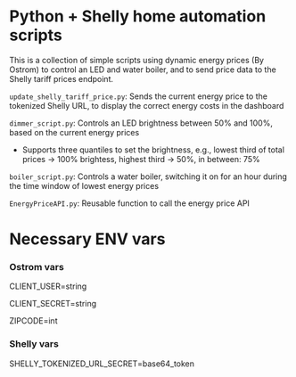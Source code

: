 # Python + Shelly home automation scripts

This is a collection of simple scripts using dynamic energy prices (By Ostrom) to control an LED and water boiler, and to send price data to the Shelly tariff prices endpoint.

`update_shelly_tariff_price.py`: Sends the current energy price to the tokenized Shelly URL, to display the correct energy costs in the dashboard

`dimmer_script.py`: Controls an LED brightness between 50% and 100%, based on the current energy prices

- Supports three quantiles to set the brightness, e.g., lowest third of total prices → 100% brightess, highest third → 50%, in between: 75%

`boiler_script.py`: Controls a water boiler, switching it on for an hour during the time window of lowest energy prices

`EnergyPriceAPI.py`: Reusable function to call the energy price API

# Necessary ENV vars

### Ostrom vars
CLIENT_USER=string

CLIENT_SECRET=string

ZIPCODE=int

### Shelly vars
SHELLY_TOKENIZED_URL_SECRET=base64_token